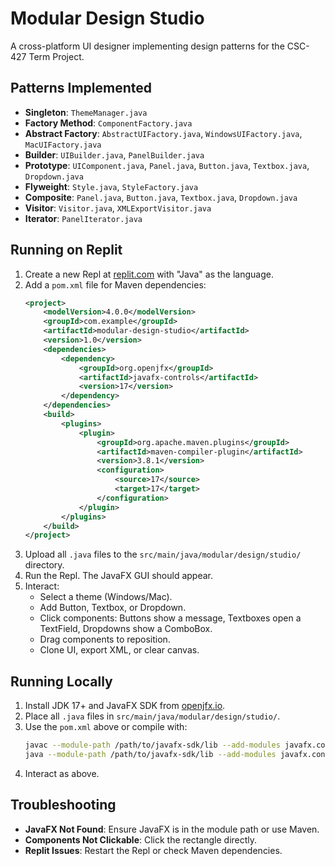 # Modular Design Studio

A cross-platform UI designer implementing design patterns for the CSC-427 Term Project.

## Patterns Implemented
- **Singleton**: `ThemeManager.java`
- **Factory Method**: `ComponentFactory.java`
- **Abstract Factory**: `AbstractUIFactory.java`, `WindowsUIFactory.java`, `MacUIFactory.java`
- **Builder**: `UIBuilder.java`, `PanelBuilder.java`
- **Prototype**: `UIComponent.java`, `Panel.java`, `Button.java`, `Textbox.java`, `Dropdown.java`
- **Flyweight**: `Style.java`, `StyleFactory.java`
- **Composite**: `Panel.java`, `Button.java`, `Textbox.java`, `Dropdown.java`
- **Visitor**: `Visitor.java`, `XMLExportVisitor.java`
- **Iterator**: `PanelIterator.java`

## Running on Replit
1. Create a new Repl at [replit.com](https://replit.com) with "Java" as the language.
2. Add a `pom.xml` file for Maven dependencies:
   ```xml
   <project>
       <modelVersion>4.0.0</modelVersion>
       <groupId>com.example</groupId>
       <artifactId>modular-design-studio</artifactId>
       <version>1.0</version>
       <dependencies>
           <dependency>
               <groupId>org.openjfx</groupId>
               <artifactId>javafx-controls</artifactId>
               <version>17</version>
           </dependency>
       </dependencies>
       <build>
           <plugins>
               <plugin>
                   <groupId>org.apache.maven.plugins</groupId>
                   <artifactId>maven-compiler-plugin</artifactId>
                   <version>3.8.1</version>
                   <configuration>
                       <source>17</source>
                       <target>17</target>
                   </configuration>
               </plugin>
           </plugins>
       </build>
   </project>
   ```
3. Upload all `.java` files to the `src/main/java/modular/design/studio/` directory.
4. Run the Repl. The JavaFX GUI should appear.
5. Interact:
   - Select a theme (Windows/Mac).
   - Add Button, Textbox, or Dropdown.
   - Click components: Buttons show a message, Textboxes open a TextField, Dropdowns show a ComboBox.
   - Drag components to reposition.
   - Clone UI, export XML, or clear canvas.

## Running Locally
1. Install JDK 17+ and JavaFX SDK from [openjfx.io](https://openjfx.io).
2. Place all `.java` files in `src/main/java/modular/design/studio/`.
3. Use the `pom.xml` above or compile with:
   ```bash
   javac --module-path /path/to/javafx-sdk/lib --add-modules javafx.controls -d . *.java
   java --module-path /path/to/javafx-sdk/lib --add-modules javafx.controls modular.design.studio.ModularDesignStudio
   ```
4. Interact as above.

## Troubleshooting
- **JavaFX Not Found**: Ensure JavaFX is in the module path or use Maven.
- **Components Not Clickable**: Click the rectangle directly.
- **Replit Issues**: Restart the Repl or check Maven dependencies.